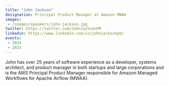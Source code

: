 ```yaml
---
title: "John Jackson"
designation: Principal Product Manager at Amazon MWAA
images:
 - /images/speakers/john-jackson.jpg
twitter: https://twitter.com/JohnJacksonPM
linkedin: https://www.linkedin.com/in/johnjacksonpm/
events:
 - 2024
 - 2025
---
```


John has over 25 years of software experience as a developer, systems architect, and product manager in both startups and large corporations and is the AWS Principal Product Manager responsible for Amazon Managed Workflows for Apache Airflow (MWAA).